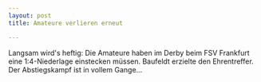 ```yaml
---
layout: post
title: Amateure verlieren erneut

---
```


Langsam wird's heftig: Die Amateure haben im Derby beim FSV Frankfurt eine 1:4-Niederlage einstecken müssen. Baufeldt erzielte den Ehrentreffer. Der Abstiegskampf ist in vollem Gange...



